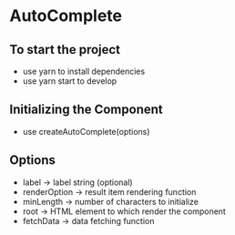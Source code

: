 # AutoComplete

## To start the project
* use yarn to install dependencies
* use yarn start to develop


## Initializing the Component
* use createAutoComplete(options)

## Options
* label -> label string (optional)
* renderOption -> result item rendering function
* minLength -> number of characters to initialize
* root -> HTML element to which render the component
* fetchData -> data fetching function